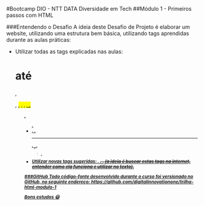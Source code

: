 #Bootcamp DIO - NTT DATA Diversidade em Tech
##Módulo 1 - Primeiros passos com HTML

###Entendendo o Desafio
A ideia deste Desafio de Projeto é elaborar um website, utilizando uma estrutura bem básica, utilizando tags aprendidas durante as aulas práticas:
 
- Utilizar todas as tags explicadas nas aulas: <h1> até <h6>, <p>, <mark>, <small>, <i>, <u>, <strong>, <ol>, <ul>, <li>, <a>, <hr>, <sub>, <sup>, <blockquote>;
- Utilizar novas tags sugeridas: <font>, <del>, <b>, <abbr>(a ideia é buscar estas tags na internet, entender como ela funciona e utilizar no texto).

###GitHub
Todo código-fonte desenvolvido durante o curso foi versionado no GitHub, no seguinte endereço:
https://github.com/digitalinnovationone/trilha-html-modulo-1

Bons estudos 
:smiley: